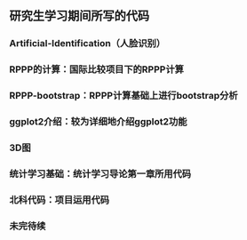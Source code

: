 ## 研究生学习期间所写的代码
### Artificial-Identification（人脸识别）
### RPPP的计算：国际比较项目下的RPPP计算
### RPPP-bootstrap：RPPP计算基础上进行bootstrap分析
### ggplot2介绍：较为详细地介绍ggplot2功能
### 3D图
### 统计学习基础：统计学习导论第一章所用代码
### 北科代码：项目运用代码
### 未完待续
